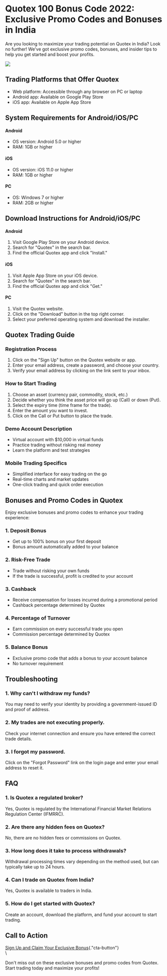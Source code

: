 # Quotex 100 Bonus Code 2022: Exclusive Promo Codes and Bonuses in India

Are you looking to maximize your trading potential on Quotex in India?
Look no further! We\'ve got exclusive promo codes, bonuses, and insider
tips to help you get started and boost your profits.

[![](https://static.quotex.io/files/4_en/300_250.jpg)](https://traff.sbs/brokerqxlid)

## Trading Platforms that Offer Quotex

-   Web platform: Accessible through any browser on PC or laptop
-   Android app: Available on Google Play Store
-   iOS app: Available on Apple App Store

## System Requirements for Android/iOS/PC

#### Android

-   OS version: Android 5.0 or higher
-   RAM: 1GB or higher

#### iOS

-   OS version: iOS 11.0 or higher
-   RAM: 1GB or higher

#### PC

-   OS: Windows 7 or higher
-   RAM: 2GB or higher

## Download Instructions for Android/iOS/PC

#### Android

1.  Visit Google Play Store on your Android device.
2.  Search for "Quotex" in the search bar.
3.  Find the official Quotex app and click "Install."

#### iOS

1.  Visit Apple App Store on your iOS device.
2.  Search for "Quotex" in the search bar.
3.  Find the official Quotex app and click "Get."

#### PC

1.  Visit the Quotex website.
2.  Click on the "Download" button in the top right corner.
3.  Select your preferred operating system and download the installer.

## Quotex Trading Guide

### Registration Process

1.  Click on the "Sign Up" button on the Quotex website or app.
2.  Enter your email address, create a password, and choose your
    country.
3.  Verify your email address by clicking on the link sent to your
    inbox.

### How to Start Trading

1.  Choose an asset (currency pair, commodity, stock, etc.)
2.  Decide whether you think the asset price will go up (Call) or down
    (Put).
3.  Select the expiry time (time frame for the trade).
4.  Enter the amount you want to invest.
5.  Click on the Call or Put button to place the trade.

### Demo Account Description

-   Virtual account with \$10,000 in virtual funds
-   Practice trading without risking real money
-   Learn the platform and test strategies

### Mobile Trading Specifics

-   Simplified interface for easy trading on the go
-   Real-time charts and market updates
-   One-click trading and quick order execution

## Bonuses and Promo Codes in Quotex

Enjoy exclusive bonuses and promo codes to enhance your trading
experience:

### 1. Deposit Bonus

-   Get up to 100% bonus on your first deposit
-   Bonus amount automatically added to your balance

### 2. Risk-Free Trade

-   Trade without risking your own funds
-   If the trade is successful, profit is credited to your account

### 3. Cashback

-   Receive compensation for losses incurred during a promotional period
-   Cashback percentage determined by Quotex

### 4. Percentage of Turnover

-   Earn commission on every successful trade you open
-   Commission percentage determined by Quotex

### 5. Balance Bonus

-   Exclusive promo code that adds a bonus to your account balance
-   No turnover requirement

## Troubleshooting

### 1. Why can\'t I withdraw my funds?

You may need to verify your identity by providing a government-issued ID
and proof of address.

### 2. My trades are not executing properly.

Check your internet connection and ensure you have entered the correct
trade details.

### 3. I forgot my password.

Click on the "Forgot Password" link on the login page and enter
your email address to reset it.

## FAQ

### 1. Is Quotex a regulated broker?

Yes, Quotex is regulated by the International Financial Market Relations
Regulation Center (IFMRRC).

### 2. Are there any hidden fees on Quotex?

No, there are no hidden fees or commissions on Quotex.

### 3. How long does it take to process withdrawals?

Withdrawal processing times vary depending on the method used, but can
typically take up to 24 hours.

### 4. Can I trade on Quotex from India?

Yes, Quotex is available to traders in India.

### 5. How do I get started with Quotex?

Create an account, download the platform, and fund your account to start
trading.

## Call to Action

[Sign Up and Claim Your Exclusive
Bonus](\%22https://traff.sbs/brokerqxsignup\%22){."cta-button"}\
\

Don\'t miss out on these exclusive bonuses and promo codes from Quotex.
Start trading today and maximize your profits!

